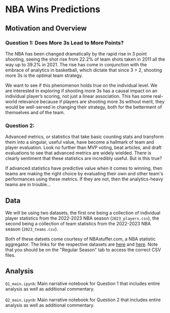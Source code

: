 # NBA Wins Predictions 

## Motivation and Overview

### Question 1: Does More 3s Lead to More Points? 

The NBA has been changed dramatically by the rapid rise in 3 point shooting, seeing the shot rise from 22.2% of team shots taken in 2011 all the way up to 39.2% in 2021. The rise has come in conjunction with the embrace of analytics in basketball, which dictate that since 3 > 2, shooting more 3s is the optimal team strategy. 

We want to see if this phenomenon holds true on the individual level. We are interested in exploring if shooting more 3s has a causal impact on an individual player’s scoring, not just a linear association. This has some real-world relevance because if players are shooting more 3s without merit, they would be well-served in changing their strategy, both for the betterment of themselves and of the team.


### Question 2: 

Advanced metrics, or statistics that take basic counting stats and transform them into a singular, useful value, have become a hallmark of team and player evaluation. Look no further than MVP voting, beat articles, and draft evaluations to see that advanced metrics are widely wielded. There is clearly sentiment that these statistics are incredibly useful. But is this true? 

If advanced statistics have predictive value when it comes to winning, then teams are making the right choice by evaluating their own and other team's performances using these metrics. If they are not, then the analytics-heavy teams are in trouble...


## Data

We will be using two datasets, the first one being a collection of individual player statistics from the 2022-2023 NBA season (`2023_players.csv`), the second being a collection of team statistics from the 2022-2023 NBA season (`2023_teams.csv`). 

Both of these datsets come courtesy of NBAstuffer.com, a NBA statistic aggregator. The links for the respective datasets are [here](https://www.nbastuffer.com/2022-2023-nba-player-stats/) and [here](https://www.nbastuffer.com/2022-2023-nba-team-stats/). Note that you should be on the "Regular Season" tab to access the correct CSV files. 

## Analysis

`Q1_main.ipynb`: Main narrative notebook for Question 1 that includes entire analysis as well as additional commentary. <br><br>
`Q2_main.ipynb`: Main narrative notebook for Question 2 that includes entire analysis as well as additional commentary. 